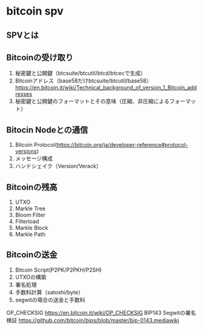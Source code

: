 # bitcoin spv
## SPVとは

## Bitcoinの受け取り
1. 秘密鍵と公開鍵（btcsuite/btcutil/btcd/btcecで生成）
2. Bitcoinアドレス（base58だけbtcsuite/btcutil/base58）https://en.bitcoin.it/wiki/Technical_background_of_version_1_Bitcoin_addresses
3. 秘密鍵と公開鍵のフォーマットとその意味（圧縮、非圧縮によるフォーマット）

## Bitocin Nodeとの通信
1. Bitcoin Protocol(https://bitcoin.org/ja/developer-reference#protocol-versions)
2. メッセージ構成
3. ハンドシェイク（Version/Verack）

## Bitcoinの残高
1. UTXO
2. Markle Tree
3. Bloom Filter
4. Filterload
5. Markle Block
6. Markle Path

## Bitcoinの送金
1. Bitcoin Script(P2PK/P2PKH/P2SH)
2. UTXOの構築
3. 署名処理
4. 手数料計算（satoshi/byte）
5. segwitの場合の送金と手数料

OP_CHECKSIG https://en.bitcoin.it/wiki/OP_CHECKSIG
BIP143 Segwitの署名検証 https://github.com/bitcoin/bips/blob/master/bip-0143.mediawiki
